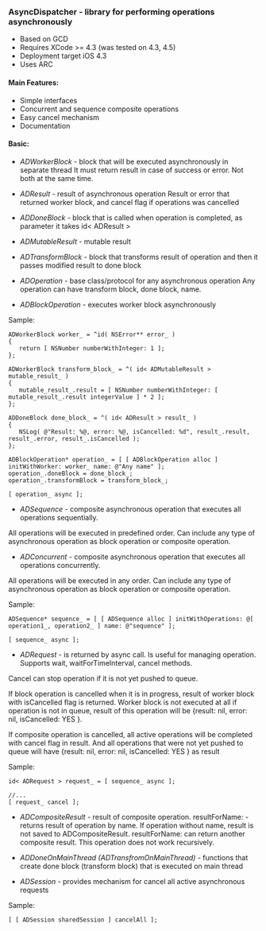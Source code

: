 ### AsyncDispatcher - library for performing operations asynchronously ###

*   Based on GCD
*   Requires XCode >= 4.3 (was tested on 4.3, 4.5)
*   Deployment target iOS 4.3
*   Uses ARC

#### Main Features: ####
*   Simple interfaces
*   Concurrent and sequence composite operations
*   Easy cancel mechanism
*   Documentation

#### Basic: ####

*   *ADWorkerBlock* - block that will be executed asynchronously in separate thread
It must return result in case of success or error. Not both at the same time.

*   *ADResult* - result of asynchronous operation
Result or error that returned worker block, and cancel flag if operations was cancelled

*   *ADDoneBlock* - block that is called when operation is completed, as parameter it takes id< ADResult >

*   *ADMutableResult* - mutable result

*   *ADTransformBlock* - block that transforms result of operation and then it passes modified result to done block

*   *ADOperation* - base class/protocol for any asynchronous operation
Any operation can have transform block, done block, name.

*   *ADBlockOperation* - executes worker block asynchronously

Sample:

    ADWorkerBlock worker_ = ^id( NSError** error_ )
    {
       return [ NSNumber numberWithInteger: 1 ];
    };

    ADWorkerBlock transform_block_ = ^( id< ADMutableResult > mutable_result_ )
    {
       mutable_result_.result = [ NSNumber numberWithInteger: [ mutable_result_.result integerValue ] * 2 ];
    };

    ADDoneBlock done_block_ = ^( id< ADResult > result_ )
    {
       NSLog( @"Result: %@, error: %@, isCancelled: %d", result_.result, result_.error, result_.isCancelled );
    };

    ADBlockOperation* operation_ = [ [ ADBlockOperation alloc ] initWithWorker: worker_ name: @"Any name" ];
    operation_.doneBlock = done_block_;
    operation_.transformBlock = transform_block_;

    [ operation_ async ];

*   *ADSequence* - composite asynchronous operation that executes all operations sequentially.

All operations will be executed in predefined order.
Can include any type of asynchronous operation as block operation or composite operation.

*   *ADConcurrent* - composite asynchronous operation that executes all operations concurrently.

All operations will be executed in any order.
Can include any type of asynchronous operation as block operation or composite operation.

Sample:

    ADSequence* sequence_ = [ [ ADSequence alloc ] initWithOperations: @[ operation1_, operation2_ ] name: @"sequence" ];
    
    [ sequence_ async ];

*   *ADRequest* - is returned by async call. Is useful for managing operation. Supports wait, waitForTimeInterval, cancel methods.

Cancel can stop operation if it is not yet pushed to queue.

If block operation is cancelled when it is in progress, result of worker block with isCancelled flag is returned. Worker block is not executed at all if operation is not in queue, result of this operation will be {result: nil, error: nil, isCancelled: YES }.

If composite operation is cancelled, all active operations will be completed with cancel flag in result. And all operations that were not yet pushed to queue will have {result: nil, error: nil, isCancelled: YES } as result

Sample:

    id< ADRequest > request_ = [ sequence_ async ];
    
    //...
    [ request_ cancel ];

*   *ADCompositeResult* - result of composite operation. resultForName: - returns result of operation by name.
If operation without name, result is not saved to ADCompositeResult. resultForName: can return another composite result. This operation does not work recursively.

*   *ADDoneOnMainThread (ADTransfromOnMainThread)* - functions that create done block (transform block) that is executed on main thread

*   *ADSession* - provides mechanism for cancel all active asynchronous requests

Sample:

    [ [ ADSession sharedSession ] cancelAll ];